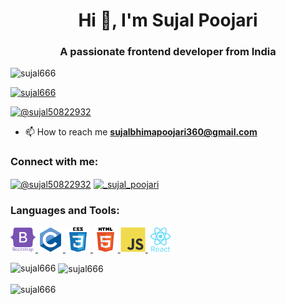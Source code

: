 <h1 align="center">Hi 👋, I'm Sujal Poojari</h1>
<h3 align="center">A passionate frontend developer from India</h3>

<p align="left"> <img src="https://komarev.com/ghpvc/?username=sujal666&label=Profile%20views&color=0e75b6&style=flat" alt="sujal666" /> </p>

<p align="left"> <a href="https://github.com/ryo-ma/github-profile-trophy"><img src="https://github-profile-trophy.vercel.app/?username=sujal666" alt="sujal666" /></a> </p>

<p align="left"> <a href="https://twitter.com/@sujal50822932" target="blank"><img src="https://img.shields.io/twitter/follow/@sujal50822932?logo=twitter&style=for-the-badge" alt="@sujal50822932" /></a> </p>

- 📫 How to reach me **sujalbhimapoojari360@gmail.com**

<h3 align="left">Connect with me:</h3>
<p align="left">
<a href="https://twitter.com/@sujal50822932" target="blank"><img align="center" src="https://raw.githubusercontent.com/rahuldkjain/github-profile-readme-generator/master/src/images/icons/Social/twitter.svg" alt="@sujal50822932" height="30" width="40" /></a>
<a href="https://instagram.com/_sujal_poojari" target="blank"><img align="center" src="https://raw.githubusercontent.com/rahuldkjain/github-profile-readme-generator/master/src/images/icons/Social/instagram.svg" alt="_sujal_poojari" height="30" width="40" /></a>
</p>

<h3 align="left">Languages and Tools:</h3>
<p align="left"> <a href="https://getbootstrap.com" target="_blank" rel="noreferrer"> <img src="https://raw.githubusercontent.com/devicons/devicon/master/icons/bootstrap/bootstrap-plain-wordmark.svg" alt="bootstrap" width="40" height="40"/> </a> <a href="https://www.cprogramming.com/" target="_blank" rel="noreferrer"> <img src="https://raw.githubusercontent.com/devicons/devicon/master/icons/c/c-original.svg" alt="c" width="40" height="40"/> </a> <a href="https://www.w3schools.com/css/" target="_blank" rel="noreferrer"> <img src="https://raw.githubusercontent.com/devicons/devicon/master/icons/css3/css3-original-wordmark.svg" alt="css3" width="40" height="40"/> </a> <a href="https://www.w3.org/html/" target="_blank" rel="noreferrer"> <img src="https://raw.githubusercontent.com/devicons/devicon/master/icons/html5/html5-original-wordmark.svg" alt="html5" width="40" height="40"/> </a> <a href="https://developer.mozilla.org/en-US/docs/Web/JavaScript" target="_blank" rel="noreferrer"> <img src="https://raw.githubusercontent.com/devicons/devicon/master/icons/javascript/javascript-original.svg" alt="javascript" width="40" height="40"/> </a> <a href="https://reactjs.org/" target="_blank" rel="noreferrer"> <img src="https://raw.githubusercontent.com/devicons/devicon/master/icons/react/react-original-wordmark.svg" alt="react" width="40" height="40"/> </a> </p>

<p><img align="left" src="https://github-readme-stats.vercel.app/api/top-langs?username=sujal666&show_icons=true&locale=en&layout=compact" alt="sujal666" /></p>

<p>&nbsp;<img align="center" src="https://github-readme-stats.vercel.app/api?username=sujal666&show_icons=true&locale=en" alt="sujal666" /></p>

<p><img align="center" src="https://github-readme-streak-stats.herokuapp.com/?user=sujal666&" alt="sujal666" /></p>
